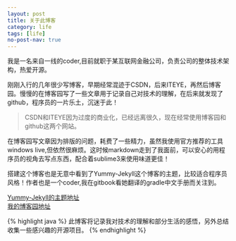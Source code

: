 ```yaml
---
layout: post
title: 关于此博客
category: life
tags: [life]
no-post-nav: true
---
```


我是一名来自一线的coder,目前就职于某互联网金融公司，负责公司的整体技术架构，热爱开源。

刚刚入行的几年很少写博客，早期经常混迹于CSDN，后来ITEYE，再然后博客园。慢慢的在博客园写了一些文章用于记录自己对技术的理解，在后来就发现了github，程序员的一片乐土，沉迷于此！

> CSDN和ITEYE因为过度的商业化，已经远离很久，现在经常使用博客园和github这两个网站。

在博客园写文章因为排版的问题，耗费了一些精力，虽然我使用官方推荐的工具 windows live,但依然很麻烦。这时候markdown走到了我面前，可以安心的用程序员的视角去写点东西，配合着sublime3来使用味道更佳！


搭建这个博客也是无意中看到了Yummy-Jekyll这个博客的主题，比较适合程序员风格！作者也是一个coder,我在gitbook看她翻译的gradle中文手册而关注到。

[Yummy-Jekyll的主题地址](https://github.com/DONGChuan/Yummy-Jekyll)<br /> 
[我的博客园地址](http://www.cnblogs.com/ityouknow/)<br /> 


{% highlight java %}
此博客将记录我对技术的理解和部分生活的感悟，另外总结收集一些感兴趣的开源项目。
{% endhighlight %}